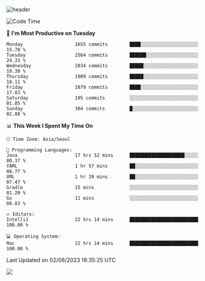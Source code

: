 ![header](https://capsule-render.vercel.app/api?type=Egg&color=timeAuto&height=300&section=header&text=PoPo&fontSize=90&animation=fadeIn)

  <!--START_SECTION:waka-->
![Code Time](http://img.shields.io/badge/Code%20Time-1%2C086%20hrs%2058%20mins-blue)

📅 **I'm Most Productive on Tuesday** 

```text
Monday                   1655 commits        ████░░░░░░░░░░░░░░░░░░░░░   15.70 % 
Tuesday                  2564 commits        ██████░░░░░░░░░░░░░░░░░░░   24.33 % 
Wednesday                2034 commits        █████░░░░░░░░░░░░░░░░░░░░   19.30 % 
Thursday                 1909 commits        █████░░░░░░░░░░░░░░░░░░░░   18.11 % 
Friday                   1879 commits        ████░░░░░░░░░░░░░░░░░░░░░   17.83 % 
Saturday                 195 commits         ░░░░░░░░░░░░░░░░░░░░░░░░░   01.85 % 
Sunday                   304 commits         █░░░░░░░░░░░░░░░░░░░░░░░░   02.88 % 
```


📊 **This Week I Spent My Time On** 

```text
🕑︎ Time Zone: Asia/Seoul

💬 Programming Languages: 
Java                     17 hrs 52 mins      ████████████████████░░░░░   80.37 % 
YAML                     1 hr 57 mins        ██░░░░░░░░░░░░░░░░░░░░░░░   08.77 % 
XML                      1 hr 39 mins        ██░░░░░░░░░░░░░░░░░░░░░░░   07.47 % 
Gradle                   15 mins             ░░░░░░░░░░░░░░░░░░░░░░░░░   01.20 % 
Go                       11 mins             ░░░░░░░░░░░░░░░░░░░░░░░░░   00.83 % 

🔥 Editors: 
IntelliJ                 22 hrs 14 mins      █████████████████████████   100.00 % 

💻 Operating System: 
Mac                      22 hrs 14 mins      █████████████████████████   100.00 % 
```


 Last Updated on 02/08/2023 18:35:25 UTC
<!--END_SECTION:waka-->



<img src="https://capsule-render.vercel.app/api?type=Egg&color=timeAuto&height=300&section=footer&text=PoPo&fontSize=90&animation=fadeIn&reversal=true" />
